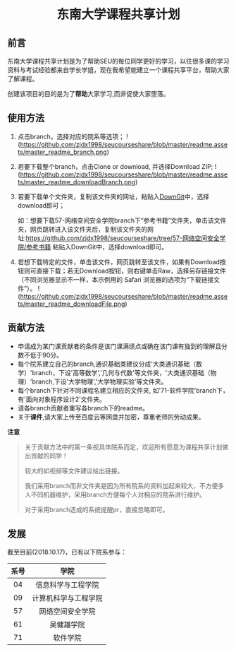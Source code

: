 # <center>东南大学课程共享计划<center>

## 前言
东南大学课程共享计划是为了帮助SEU的每位同学更好的学习，以往很多课的学习资料与考试经验都来自学长学姐，现在我希望能建立一个课程共享平台，帮助大家了解课程。

创建该项目的目的是为了**帮助**大家学习,而非促使大家堕落。

## 使用方法
1. 点击branch，选择对应的院系等选项；
   !(https://github.com/zjdx1998/seucourseshare/blob/master/readme.assets/master_readme_branch.png)

2. 若要下载整个branch，点击Clone or download, 并选择Download ZIP;
   !(https://github.com/zjdx1998/seucourseshare/blob/master/readme.assets/master_readme_downloadBranch.png)

3. 若要下载单个文件夹，复制该文件夹的网址，粘贴入[DownGit](https://minhaskamal.github.io/DownGit/#/home)中，选择download即可；

   如：想要下载57-网络空间安全学院branch下“参考书籍”文件夹，单击该文件夹，网页跳转进入该文件夹后，复制该文件夹的网址:https://github.com/zjdx1998/seucourseshare/tree/57-网络空间安全学院/参考书籍 粘贴入DownGit中，选择download即可。

4. 若想下载特定的文件，单击该文件，网页跳转至该文件，如果有Download按钮则可直接下载；若无Download按钮，则右键单击Raw，选择另存链接文件（不同浏览器显示不一样，本示例用的 Safari 浏览器的选项为“下载链接文件”）。
   !(https://github.com/zjdx1998/seucourseshare/blob/master/readme.assets/master_readme_downloadFile.png)

## 贡献方法

* 申请成为某门课贡献者的条件是该门课满绩点或确在该门课有独到的理解且分数不低于90分。 
* 每个院系建立自己的branch,通识基础类建议分成'大类通识基础（数学）'branch，下设'高等数学','几何与代数'等文件夹，'大类通识基础（物理）'branch,下设'大学物理','大学物理实验'等文件夹。
* 每个branch下针对不同课程名建立相应的文件夹, 如'71-软件学院'branch下，有'面向对象程序设计2'文件夹。
* 请各branch贡献者重写各branch下的readme。
* 关于**课件**,请大家上传至百度云等网盘并加密，尊重老师的劳动成果。

**注意**
> 关于贡献方法中的第一条视具体院系而定，欢迎所有愿意为课程共享计划做出贡献的同学！
>
> 较大的如视频等文件建议给出链接。
>
> 我们采用branch而非文件夹是因为所有院系的资料加起来较大，不方便多人不同机器维护，采用branch方便每个人对相应的院系进行维护。
>
> 对于采用branch造成的系统提醒pr，直接忽略即可。

## 发展
截至目前(2018.10.17)，已有以下院系参与：

| 系号 | 学院 |
|:---:|:---:|
|04|信息科学与工程学院|
|09|计算机科学与工程学院|
|57|网络空间安全学院|
|61|吴健雄学院|
|71|软件学院|

